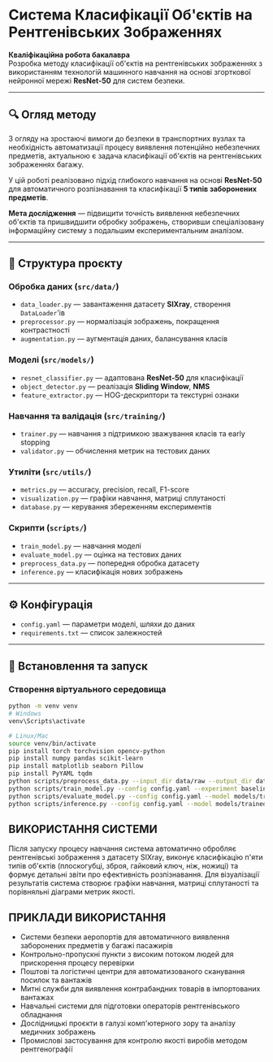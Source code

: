 # Система Класифікації Об'єктів на Рентгенівських Зображеннях

**Кваліфікаційна робота бакалавра**  
Розробка методу класифікації об'єктів на рентгенівських зображеннях з використанням технологій машинного навчання на основі згорткової нейронної мережі **ResNet-50** для систем безпеки.

---

## 🔍 Огляд методу

З огляду на зростаючі вимоги до безпеки в транспортних вузлах та необхідність автоматизації процесу виявлення потенційно небезпечних предметів, актуальною є задача класифікації об'єктів на рентгенівських зображеннях багажу.

У цій роботі реалізовано підхід глибокого навчання на основі **ResNet-50** для автоматичного розпізнавання та класифікації **5 типів заборонених предметів**.

**Мета дослідження** — підвищити точність виявлення небезпечних об'єктів та пришвидшити обробку зображень, створивши спеціалізовану інформаційну систему з подальшим експериментальним аналізом.

---

## 📁 Структура проєкту

### Обробка даних (`src/data/`)
- `data_loader.py` — завантаження датасету **SIXray**, створення `DataLoader`'ів
- `preprocessor.py` — нормалізація зображень, покращення контрастності
- `augmentation.py` — аугментація даних, балансування класів

### Моделі (`src/models/`)
- `resnet_classifier.py` — адаптована **ResNet-50** для класифікації
- `object_detector.py` — реалізація **Sliding Window**, **NMS**
- `feature_extractor.py` — HOG-дескриптори та текстурні ознаки

### Навчання та валідація (`src/training/`)
- `trainer.py` — навчання з підтримкою зважування класів та early stopping
- `validator.py` — обчислення метрик на тестових даних

### Утиліти (`src/utils/`)
- `metrics.py` — accuracy, precision, recall, F1-score
- `visualization.py` — графіки навчання, матриці сплутаності
- `database.py` — керування збереженням експериментів

### Скрипти (`scripts/`)
- `train_model.py` — навчання моделі
- `evaluate_model.py` — оцінка на тестових даних
- `preprocess_data.py` — попередня обробка датасету
- `inference.py` — класифікація нових зображень

---

## ⚙️ Конфігурація

- `config.yaml` — параметри моделі, шляхи до даних
- `requirements.txt` — список залежностей

---

## 🚀 Встановлення та запуск

### Створення віртуального середовища
```bash
python -m venv venv
# Windows
venv\Scripts\activate

# Linux/Mac
source venv/bin/activate
pip install torch torchvision opencv-python
pip install numpy pandas scikit-learn
pip install matplotlib seaborn Pillow
pip install PyYAML tqdm
python scripts/preprocess_data.py --input_dir data/raw --output_dir data/processed
python scripts/train_model.py --config config.yaml --experiment baseline_resnet50
python scripts/evaluate_model.py --config config.yaml --model models/trained/best_model.pth
python scripts/inference.py --config config.yaml --model models/trained/best_model.pth --image path/to/xray.jpg
```
## ВИКОРИСТАННЯ СИСТЕМИ
Після запуску процесу навчання система автоматично обробляє рентгенівські зображення з датасету SIXray, виконує класифікацію п'яти типів об'єктів (плоскогубці, зброя, гайковий ключ, ніж, ножиці) та формує детальні звіти про ефективність розпізнавання. Для візуалізації результатів система створює графіки навчання, матриці сплутаності та порівняльні діаграми метрик якості.

## ПРИКЛАДИ ВИКОРИСТАННЯ
-	Системи безпеки аеропортів для автоматичного виявлення заборонених предметів у багажі пасажирів
-	Контрольно-пропускні пункти з високим потоком людей для прискорення процесу перевірки
-  Поштові та логістичні центри для автоматизованого сканування посилок та вантажів
-	Митні служби для виявлення контрабандних товарів в імпортованих вантажах
-	Навчальні системи для підготовки операторів рентгенівського обладнання
-	Дослідницькі проєкти в галузі комп'ютерного зору та аналізу медичних зображень
-	Промислові застосування для контролю якості виробів методом рентгенографії


